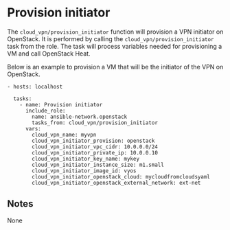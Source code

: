 # Provision initiator
The `cloud_vpn/provision_initiator` function will provision a VPN initiator
on OpenStack.
It is performed by calling the `cloud_vpn/provision_initiator` task from the role.
The task will process variables needed for provisioning a VM and call OpenStack Heat.

Below is an example to provision a VM that will be the initiator of the VPN on OpenStack.

```
- hosts: localhost

  tasks:
    - name: Provision initiator
      include_role:
        name: ansible-network.openstack
        tasks_from: cloud_vpn/provision_initiator
      vars:
        cloud_vpn_name: myvpn
        cloud_vpn_initiator_provision: openstack
        cloud_vpn_initiator_vpc_cidr: 10.0.0.0/24
        cloud_vpn_initiator_private_ip: 10.0.0.10
        cloud_vpn_initiator_key_name: mykey
        cloud_vpn_initiator_instance_size: m1.small
        cloud_vpn_initiator_image_id: vyos
        cloud_vpn_initiator_openstack_cloud: mycloudfromcloudsyaml
        cloud_vpn_initiator_openstack_external_network: ext-net
```

## Notes
None
